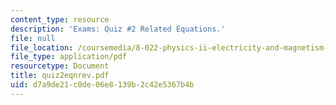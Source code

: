 ```yaml
---
content_type: resource
description: 'Exams: Quiz #2 Related Equations.'
file: null
file_location: /coursemedia/8-022-physics-ii-electricity-and-magnetism-fall-2002/d7a9de21c0de06e8139b2c42e5367b4b_quiz2eqnrev.pdf
file_type: application/pdf
resourcetype: Document
title: quiz2eqnrev.pdf
uid: d7a9de21-c0de-06e8-139b-2c42e5367b4b
---
```

